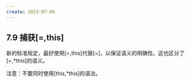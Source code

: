 ```yaml
---
create: 2023-07-08
---
```

## 7.9 捕获[=,this]

​	新的标准规定，最好使用[=,this]代替[=]，以保证语义的明确性。这也区分了[=,*this]的语义。

注意：不要同时使用[this,*this]的语法。


